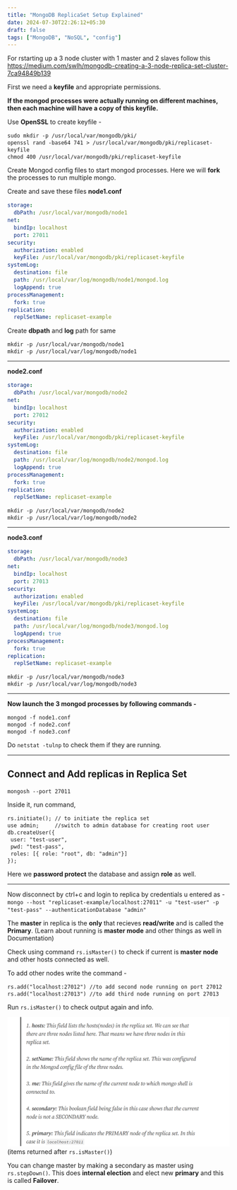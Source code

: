 ```yaml
---
title: "MongoDB ReplicaSet Setup Explained"
date: 2024-07-30T22:26:12+05:30
draft: false
tags: ["MongoDB", "NoSQL", "config"]
---
```


For rstarting up a 3 node cluster with 1 master and 2 slaves follow this https://medium.com/swlh/mongodb-creating-a-3-node-replica-set-cluster-7ca94849b139

First we need a **keyfile** and appropriate permissions.

**If the mongod processes were actually running on different machines, then each machine will have a copy of this keyfile.**

Use **OpenSSL** to create keyfile -

```
sudo mkdir -p /usr/local/var/mongodb/pki/
openssl rand -base64 741 > /usr/local/var/mongodb/pki/replicaset-keyfile
chmod 400 /usr/local/var/mongodb/pki/replicaset-keyfile
```

Create Mongod config files to start mongod processes. Here we will **fork** the processes to run multiple mongo.

Create and save these files
**node1.conf**

```yml
storage:
  dbPath: /usr/local/var/mongodb/node1
net:
  bindIp: localhost
  port: 27011
security:
  authorization: enabled
  keyFile: /usr/local/var/mongodb/pki/replicaset-keyfile
systemLog:
  destination: file
  path: /usr/local/var/log/mongodb/node1/mongod.log
  logAppend: true
processManagement:
  fork: true
replication:
  replSetName: replicaset-example
```

Create **dbpath** and **log** path for same

```
mkdir -p /usr/local/var/mongodb/node1
mkdir -p /usr/local/var/log/mongodb/node1
```

---

**node2.conf**

```yml
storage:
  dbPath: /usr/local/var/mongodb/node2
net:
  bindIp: localhost
  port: 27012
security:
  authorization: enabled
  keyFile: /usr/local/var/mongodb/pki/replicaset-keyfile
systemLog:
  destination: file
  path: /usr/local/var/log/mongodb/node2/mongod.log
  logAppend: true
processManagement:
  fork: true
replication:
  replSetName: replicaset-example
```

```
mkdir -p /usr/local/var/mongodb/node2
mkdir -p /usr/local/var/log/mongodb/node2
```

---

**node3.conf**

```yml
storage:
  dbPath: /usr/local/var/mongodb/node3
net:
  bindIp: localhost
  port: 27013
security:
  authorization: enabled
  keyFile: /usr/local/var/mongodb/pki/replicaset-keyfile
systemLog:
  destination: file
  path: /usr/local/var/log/mongodb/node3/mongod.log
  logAppend: true
processManagement:
  fork: true
replication:
  replSetName: replicaset-example
```

```
mkdir -p /usr/local/var/mongodb/node3
mkdir -p /usr/local/var/log/mongodb/node3
```

---

**Now launch the 3 mongod processes by following commands -**

```
mongod -f node1.conf
mongod -f node2.conf
mongod -f node3.conf
```

Do `netstat -tulnp` to check them if they are running.

---

## Connect and Add replicas in Replica Set

`mongosh --port 27011`

Inside it, run command,

```
rs.initiate(); // to initiate the replica set
use admin;     //switch to admin database for creating root user
db.createUser({
 user: "test-user",
 pwd: "test-pass",
 roles: [{ role: "root", db: "admin"}]
});
```

Here we **password protect** the database and assign **role** as well.

---

Now disconnect by ctrl+c and login to replica by credentials u entered as -
`mongo --host "replicaset-example/localhost:27011" -u "test-user" -p "test-pass" --authenticationDatabase "admin"`

The **master** in replica is the **only** that recieves **read/write** and is called the **Primary**.
(Learn about running is **master mode** and other things as well in Documentation)

Check using command `rs.isMaster()` to check if current is **master node** and other hosts connected as well.

To add other nodes write the command -

```
rs.add("localhost:27012") //to add second node running on port 27012
rs.add("localhost:27013") //to add third node running on port 27013
```

Run `rs.isMaster()` to check output again and info.

![7cceeb5576ee9c36d48d76c7f1b574e4.png](1.png)
(items returned after `rs.isMaster()`)

You can change master by making a secondary as master using `rs.stepDown()`. This does **internal election** and elect new **primary** and this is called **Failover**.
